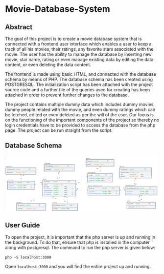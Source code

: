 # Movie-Database-System

## Abstract 
The goal of this project is to create a movie database system that is connected with a frontend user interface which enables a user to keep a track of all his movies, their ratings, any favorite stars associated with the movie. The user has the ability to manage the database by inserting new movie, star name, rating or even manage existing data by editing the data content, or even deleting the data content.

The frontend is made using basic HTML, and connected with the database schema by means of PHP. The database schema has been created using POSTGRESQL. The initialization script has been attached with the project source code and a further file of the queries used for creating has been attached in order to prevent further changes to the database.

The project contains multiple dummy data which includes dummy movies, dummy people related with the movie, and even dummy ratings which can be fetched, edited or even deleted as per the will of the user. Our focus is on the functioning of the important components of the project so thereby no login credentials have to be provided to access the database from the php page. The project can be run straight from the script.

## Database Schema
![Database UML](https://github.com/borneelphukan/Movie-Database-System/blob/main/UML.png)

## User Guide
To open the project, it is important that the php server is up and running in the background. To do that, ensure that php is installed in the computer along with postgresql. The command to run the php server is given below:

```php -S localhost:3000```

Open ```localhost:3000``` and you will find the entire project up and running.
